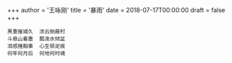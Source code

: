 +++
author = '王咏刚'
title = '暴雨'
date = 2018-07-17T00:00:00
draft = false
+++

<div class="poem">

```
黑重摧城久  浓云倒蔽村
斗悬山着墨  瓢泼水倾盆
泪感捶胸事  心生顿足痕
何年何月后  何地何时魂
```

</div>
